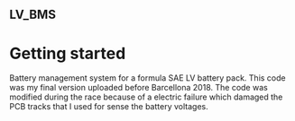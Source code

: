 ## LV_BMS

# Getting started
Battery management system for a formula SAE LV battery pack.
This code was my final version uploaded before Barcellona 2018.
The code was modified during the race because of a electric failure which damaged the PCB tracks that I used for sense the battery voltages. 
